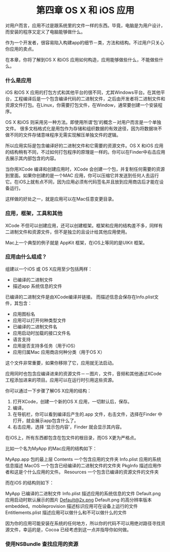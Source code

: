 # <center>第四章 OS X 和 iOS 应用

对用户而言，应用不过是跟系统里的文件一样的东西。毕竟，电脑是为用户设计，而安装的程序又定义了电脑能够做什么。

作为一个开发者，很容易陷入构建app的细节－类，方法和结构。不过用户只关心你应用的卖点。

在本章，你将了解到OS X 和iOS 应用如何构造，应用能够做些什么，不能做些什么。

###  什么是应用

iOS 和OS X 应用的打包方式和其他平台的很不同，尤其Windows平台。在其他平台，工程编译后是一个包含编译代码的二进制文件，之后由开发者将二进制文件和资源文件打包。在Linux，你需要打包文件，在Window，通常要创建一个安装程序。

OS X 和iOS 则采用另一种方法。即使用所谓‘包’的概念－对用户而言是一个单独文件。
很多文档格式化是用包作为存储和组织数据的有效途径，因为将数据块不做不同的文件存储意味程序无需实现解压单独文件的逻辑。

所以应用实际是包含编译好的二进制文件和它需要的资源文件。OS X 和iOS 应用的结构稍有不同，不过如何打包程序的原理是一样的。你可以在Finder中右击应用去展示其内部包含的内容。

当你用XCode 编译和创建应用时，XCode 会创建一个包，并复制任何需要的资源到里面。如果你创建的是一个MAC 应用，你可以压缩它并发送到任何人去运行它。在iOS上就有点不同，因为应用必须有代码签名并且放到应用商店后才能在设备运行。

这样做的好处之一，就是应用可以在Mac任意变更目录。

### 应用，框架，工具和其他

XCode 不但可以创建应用，还可以创建框架。框架和应用的结构差不多，同样有二进制文件和资源文件，但不是独立的且设计给其他应用使用。

Mac上一个典型的例子就是 AppKit 框架，在iOS上等同的是UIKit 框架。

### 应用由什么组成？

组建以一个iOS 或 OS X应用至少包括两样：

*  已编译的二进制文件
*  描述app 系统信息的文件

已编译的二进制文件是由XCode编译并链接。
而描述信息会保存在Info.plist文件，其包含：

*  应用图标名
*  应用可以打开何种类型文件
*  已编译的二进制文件名
*  应用启动时加载的接口文件名
*  语言支持
*  应用是否支持多任务（用于iOS）
*  应用归属Mac 应用商店何种分类（用于OS X）

这个文件非常重要，如果你移除了它，应用就无法启动。

应用同时也包含应编译进来的资源文件－－图片，文件，音频和其他通过XCode工程添加进来的项目。应用可以在运行时引用这些资源。

你可以通过一下步骤了解OS X应用的结构：

1.  打开XCode，创建一个新的OS X 应用，一切默认后，保存。
2.  编译。
3.  在导航栏，你可以看到编译后产生的.app 文件，右击文件，选择在Finder 中打开，就会展示app包含什么了。
4. 右击应用，选择 ‘显示包内容’，Finder 就会显示其内容。

在iOS上，所有东西都包含在包文件的根目录，而OS X更为严格点。

比如一个名为MyApp 的Mac应用的结构如下：

MyApp.app 包的最上层
Contents 一个包含应用的文件夹
Info.plist 应用的系统信息描述
MacOS 一个包含已经编译的二进制文件的文件夹
PkgInfo 描述应用作者和这是个什么应用的文件。
Resources 一个包含已编译的资源文件的文件夹

而在iOS 的结构则如下：

MyApp 已编译的二进制文件
Info.plist 描述应用的系统信息的文件
Default.png 应用启动时默认展示的图片
Default@2x.png Default.png 的高分辨率版本
embedded。mobileprovision 描述标识应用可在设备上运行的文件
Entitlements.plist 描述应用可以做什么和不可以做什么的文件


因为你的应用可能安装在系统的任何地方，所以你的代码不可以用绝对路径寻找资源文件，幸运的是，Cocoa 已经考虑到这一点并指导你如何做。

### 使用NSBundle 查找应用的资源



	









